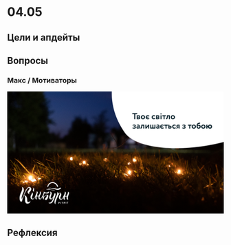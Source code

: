 # 04.05

## Цели и апдейты



## Вопросы

### Макс / Мотиваторы

![](../../../.gitbook/assets/image%20%2850%29.png)



## Рефлексия

